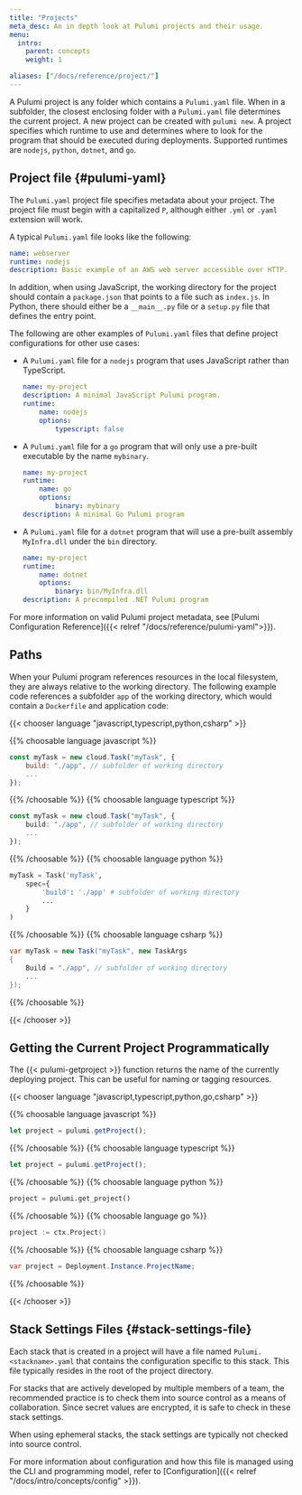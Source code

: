 ```yaml
---
title: "Projects"
meta_desc: An in depth look at Pulumi projects and their usage.
menu:
  intro:
    parent: concepts
    weight: 1

aliases: ["/docs/reference/project/"]
---
```


A Pulumi project is any folder which contains a `Pulumi.yaml` file.  When in a subfolder, the closest enclosing folder with a `Pulumi.yaml` file determines the current project. A new project can be created with `pulumi new`. A project specifies which runtime to use and determines where to look for the program that should be executed during deployments. Supported runtimes are `nodejs`, `python`, `dotnet`, and `go`.

## Project file {#pulumi-yaml}

The `Pulumi.yaml` project file specifies metadata about your project. The project file must begin with a capitalized `P`, although either `.yml` or `.yaml` extension will work.

A typical `Pulumi.yaml` file looks like the following:

```yaml
name: webserver
runtime: nodejs
description: Basic example of an AWS web server accessible over HTTP.
```

In addition, when using JavaScript, the working directory for the project should contain a `package.json` that points to a file such as `index.js`. In Python, there should either be a `__main__.py` file or a `setup.py` file that defines the entry point.

The following are other examples of `Pulumi.yaml` files that define project configurations for other use cases:

* A `Pulumi.yaml` file for a `nodejs` program that uses JavaScript rather than TypeScript.

    ```yaml
    name: my-project
    description: A minimal JavaScript Pulumi program.
    runtime:
        name: nodejs
        options:
            typescript: false
    ```

* A `Pulumi.yaml` file for a `go` program that will only use a pre-built executable by the name `mybinary`.

    ```yaml
    name: my-project
    runtime:
        name: go
        options:
            binary: mybinary
    description: A minimal Go Pulumi program
    ```

* A `Pulumi.yaml` file for a `dotnet` program that will use a pre-built assembly `MyInfra.dll` under the `bin` directory.

    ```yaml
    name: my-project
    runtime:
        name: dotnet
        options:
            binary: bin/MyInfra.dll
    description: A precompiled .NET Pulumi program
    ```

For more information on valid Pulumi project metadata, see [Pulumi Configuration Reference]({{< relref "/docs/reference/pulumi-yaml">}}).

## Paths

When your Pulumi program references resources in the local filesystem, they are always relative to the working directory. The following example code references a subfolder `app` of the working directory, which would contain a `Dockerfile` and application code:

{{< chooser language "javascript,typescript,python,csharp" >}}

{{% choosable language javascript %}}

```javascript
const myTask = new cloud.Task("myTask", {
    build: "./app", // subfolder of working directory
    ...
});
```

{{% /choosable %}}
{{% choosable language typescript %}}

```typescript
const myTask = new cloud.Task("myTask", {
    build: "./app", // subfolder of working directory
    ...
});
```

{{% /choosable %}}
{{% choosable language python %}}

```python
myTask = Task('myTask',
    spec={
        'build': './app' # subfolder of working directory
        ...
    }
)
```

{{% /choosable %}}
{{% choosable language csharp %}}

```csharp
var myTask = new Task("myTask", new TaskArgs
{
    Build = "./app", // subfolder of working directory
    ...
});
```

{{% /choosable %}}

{{< /chooser >}}

## Getting the Current Project Programmatically

The {{< pulumi-getproject >}} function returns the name of the currently deploying project. This can be useful for naming or tagging resources.

{{< chooser language "javascript,typescript,python,go,csharp" >}}

{{% choosable language javascript %}}

```javascript
let project = pulumi.getProject();
```

{{% /choosable %}}
{{% choosable language typescript %}}

```typescript
let project = pulumi.getProject();
```

{{% /choosable %}}
{{% choosable language python %}}

```python
project = pulumi.get_project()
```

{{% /choosable %}}
{{% choosable language go %}}

```go
project := ctx.Project()
```

{{% /choosable %}}
{{% choosable language csharp %}}

```csharp
var project = Deployment.Instance.ProjectName;
```

{{% /choosable %}}

{{< /chooser >}}

## Stack Settings Files {#stack-settings-file}

Each stack that is created in a project will have a file named `Pulumi.<stackname>.yaml` that contains the configuration specific to this stack. This file typically resides in the root of the project directory.

For stacks that are actively developed by multiple members of a team, the recommended practice is to check them into source control as a means of collaboration. Since secret values are encrypted, it is safe to check in these stack settings.

When using ephemeral stacks, the stack settings are typically not checked into source control.

For more information about configuration and how this file is managed using the CLI and programming model, refer to [Configuration]({{< relref "/docs/intro/concepts/config" >}}).

